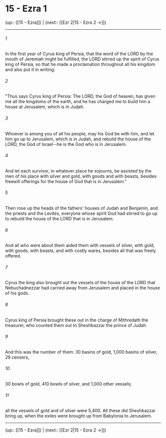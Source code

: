 # 15 - Ezra 1

(up:: [[15 - Ezra]]) | (next:: [[Ezr 2|15 - Ezra 2 →]])

***


###### 1 
In the first year of Cyrus king of Persia, that the word of the LORD by the mouth of Jeremiah might be fulfilled, the LORD stirred up the spirit of Cyrus king of Persia, so that he made a proclamation throughout all his kingdom and also put it in writing: 

###### 2 
"Thus says Cyrus king of Persia: The LORD, the God of heaven, has given me all the kingdoms of the earth, and he has charged me to build him a house at Jerusalem, which is in Judah. 

###### 3 
Whoever is among you of all his people, may his God be with him, and let him go up to Jerusalem, which is in Judah, and rebuild the house of the LORD, the God of Israel--he is the God who is in Jerusalem. 

###### 4 
And let each survivor, in whatever place he sojourns, be assisted by the men of his place with silver and gold, with goods and with beasts, besides freewill offerings for the house of God that is in Jerusalem." 

###### 5 
Then rose up the heads of the fathers' houses of Judah and Benjamin, and the priests and the Levites, everyone whose spirit God had stirred to go up to rebuild the house of the LORD that is in Jerusalem. 

###### 6 
And all who were about them aided them with vessels of silver, with gold, with goods, with beasts, and with costly wares, besides all that was freely offered. 

###### 7 
Cyrus the king also brought out the vessels of the house of the LORD that Nebuchadnezzar had carried away from Jerusalem and placed in the house of his gods. 

###### 8 
Cyrus king of Persia brought these out in the charge of Mithredath the treasurer, who counted them out to Sheshbazzar the prince of Judah. 

###### 9 
And this was the number of them: 30 basins of gold, 1,000 basins of silver, 29 censers, 

###### 10 
30 bowls of gold, 410 bowls of silver, and 1,000 other vessels; 

###### 11 
all the vessels of gold and of silver were 5,400. All these did Sheshbazzar bring up, when the exiles were brought up from Babylonia to Jerusalem.

***

(up:: [[15 - Ezra]]) | (next:: [[Ezr 2|15 - Ezra 2 →]])
